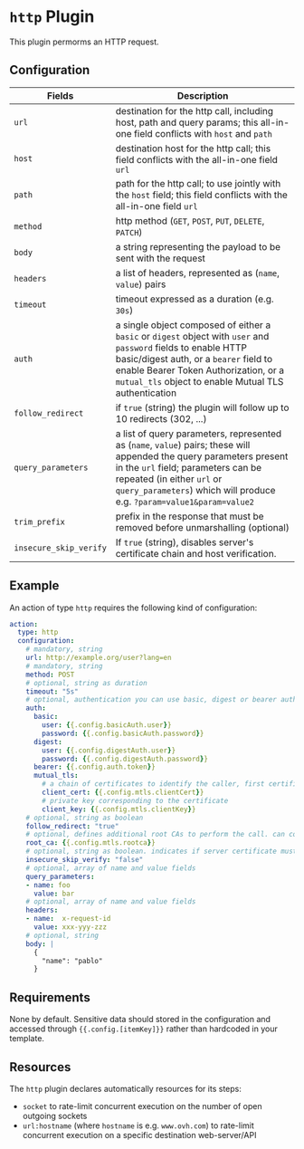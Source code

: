 # `http` Plugin

This plugin permorms an HTTP request.

## Configuration

| Fields                 | Description                                                                                                                                                                                                                                                      |
| ---------------------- | ---------------------------------------------------------------------------------------------------------------------------------------------------------------------------------------------------------------------------------------------------------------- |
| `url`                  | destination for the http call, including host, path and query params; this all-in-one field conflicts with `host` and `path`                                                                                                                                     |
| `host`                 | destination host for the http call; this field conflicts with the all-in-one field `url`                                                                                                                                                                         |
| `path`                 | path for the http call; to use jointly with the `host` field; this field conflicts with the all-in-one field `url`                                                                                                                                               |
| `method`               | http method (`GET`, `POST`, `PUT`, `DELETE`, `PATCH`)                                                                                                                                                                                                            |
| `body`                 | a string representing the payload to be sent with the request                                                                                                                                                                                                    |
| `headers`              | a list of headers, represented as (`name`, `value`) pairs                                                                                                                                                                                                        |
| `timeout`              | timeout expressed as a duration (e.g. `30s`)                                                                                                                                                                                                                     |
| `auth`                 | a single object composed of either a `basic` or `digest` object with `user` and `password` fields to enable HTTP basic/digest auth, or a `bearer` field to enable Bearer Token Authorization, or a `mutual_tls` object to enable Mutual TLS authentication                          |
| `follow_redirect`      | if `true` (string) the plugin will follow up to 10 redirects (302, ...)                                                                                                                                                                                          |
| `query_parameters`     | a list of query parameters, represented as (`name`, `value`) pairs; these will appended the query parameters present in the `url` field; parameters can be repeated (in either `url` or `query_parameters`) which will produce e.g. `?param=value1&param=value2` |
| `trim_prefix`          | prefix in the response that must be removed before unmarshalling (optional)                                                                                                                                                                                      |
| `insecure_skip_verify` | If `true` (string), disables server's certificate chain and host verification.                                                                                                                                                                                   |

## Example

An action of type `http` requires the following kind of configuration:

```yaml
action:
  type: http
  configuration:
    # mandatory, string
    url: http://example.org/user?lang=en
    # mandatory, string
    method: POST
    # optional, string as duration
    timeout: "5s"
    # optional, authentication you can use basic, digest or bearer auth
    auth:
      basic:
        user: {{.config.basicAuth.user}}
        password: {{.config.basicAuth.password}}
      digest:
        user: {{.config.digestAuth.user}}
        password: {{.config.digestAuth.password}}
      bearer: {{.config.auth.token}}
      mutual_tls:
        # a chain of certificates to identify the caller, first certificate in the chain is considered as the leaf, followed by intermediates
        client_cert: {{.config.mtls.clientCert}}
        # private key corresponding to the certificate
        client_key: {{.config.mtls.clientKey}}
    # optional, string as boolean
    follow_redirect: "true"
    # optional, defines additional root CAs to perform the call. can contains multiple CAs concatained together
    root_ca: {{.config.mtls.rootca}}
    # optional, string as boolean. indicates if server certificate must be validated or not.
    insecure_skip_verify: "false"
    # optional, array of name and value fields
    query_parameters:
    - name: foo
      value: bar
    # optional, array of name and value fields
    headers:
    - name:  x-request-id
      value: xxx-yyy-zzz
    # optional, string
    body: |
      {
        "name": "pablo"
      }
```

## Requirements

None by default. Sensitive data should stored in the configuration and accessed through `{{.config.[itemKey]}}` rather than hardcoded in your template.

## Resources

The `http` plugin declares automatically resources for its steps:
- `socket` to rate-limit concurrent execution on the number of open outgoing sockets
- `url:hostname` (where `hostname` is e.g. `www.ovh.com`) to rate-limit concurrent execution on a specific destination web-server/API
